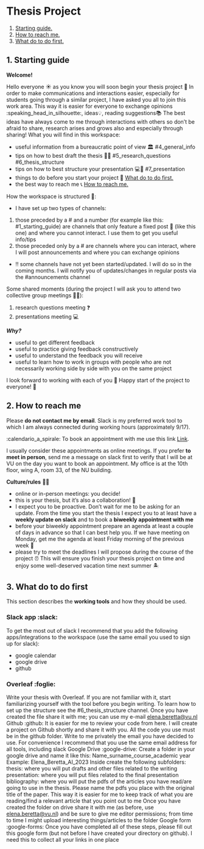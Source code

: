 # Thesis Project

1. [ Starting guide. ](#start)
2. [ How to reach me. ](#reach)
3. [ What do to do first. ](#first)

<a name="start"></a>
## 1. Starting guide

**Welcome!**

Hello everyone :sunny:
as you know you will soon begin your thesis project :rocket:
In order to make communications and interactions easier, especially for students going through a similar project, I have asked you all to join this work area. This way it is easier for everyone to exchange opinions :speaking_head_in_silhouette:, ideas:bulb:, reading suggestions:books:
The best ideas have always come to me through interactions with others so don’t be afraid to share, research arises and grows also and especially through sharing!
What you will find in this workspace:

* useful information from a bureaucratic point of view :classical_building: #4_general_info
* tips on how to best draft the thesis :book::muscle: #5_research_questions #6_thesis_structure
* tips on how to best structure your presentation :computer::muscle: #7_presentation
* things to do before you start your project :dart: [ What do to do first. ](#first)
* the best way to reach me :telephone_receiver: [ How to reach me. ](#reach)


How the workspace is structured :mag_right::

* I have set up two types of channels:

1. those preceded by a # and a number (for example like this: #1_starting_guide) are channels that only feature a fixed post :pushpin: (like this one) and where you cannot interact. I use them to get you useful info/tips
2. those preceded only by a # are channels where you can interact, where I will post announcements and where you can exchange opinions

* :bangbang: some channels have not yet been started/updated. I will do so in the coming months. I will notify you of updates/changes in regular posts via the #announcements channel


Some shared moments (during the project I will ask you to attend two collective group meetings :dancers::dancers:):

1. research questions meeting :question:
2. presentations meeting :computer:

_**Why?**_

* useful to get different feedback
* useful to practice giving feedback constructively
* useful to understand the feedback you will receive
* useful to learn how to work in groups with people who are not necessarily working side by side with you on the same project


I look forward to working with each of you :construction_worker:
Happy start of the project to everyone! :rocket:



<a name="reach"></a>
## 2. How to reach me

Please **do not contact me by email**. Slack is my preferred work tool to which I am always connected during working hours (approximately 9/17).

:calendario_a_spirale: To book an appointment with me use this link [Link](https://calendar.google.com/calendar/u/0/appointments/AcZssZ0UIotWY--1-N-QAT6DrJny_Zx6W_ODRlDvud8=).

I usually consider these appointments as online meetings. If you prefer **to meet in person**, send me a message on slack first to verify that I will be at VU on the day you want to book an appointment. My office is at the 10th floor, wing A, room 33, of the NU building.

**Culture/rules** 👩‍💻

* online or in-person meetings: you decide!
* this is your thesis, but it’s also a collaboration! :busts_in_silhouette:
* I expect you to be proactive. Don’t wait for me to be asking for an update. From the time you start the thesis I expect you to at least have a **weekly update on slack** and to book a **biweekly appointment with me**
* before your biweekly appointment prepare an agenda at least a couple of days in advance so that I can best help you. If we have meeting on Monday, get me the agenda at least Friday morning of the previous week :bookmark:
* please try to meet the deadlines I will propose during the course of the project :alarm_clock: This will ensure you finish your thesis project on time and enjoy some well-deserved vacation time next summer 🏝️


<a name="start"></a>
## 3. What do to do first

This section describes the **working tools** and how they should be used.

### Slack app :slack:
To get the most out of slack I recommend that you add the following apps/integrations to the workspace (use the same email you used to sign up for slack):
* google calendar
* google drive
* github
  
### Overleaf :foglie:
Write your thesis with Overleaf. If you are not familiar with it, start familiarizing yourself with the tool before you begin writing. To learn how to set up the structure see the #6_thesis_structure channel. Once you have created the file share it with me; you can use my e-mail elena.beretta@vu.nl
Github :github:
It is easier for me to review your code from here. I will create a project on Github shortly and share it with you. All the code you use must be in the github folder. Write to me privately the email you have decided to use. For convenience I recommend that you use the same email address for all tools, including slack
Google Drive :google-drive:
Create a folder in your google drive and name it like this:
Name_surname_course_academic year
Example:
Elena_Beretta_AI_2023
Inside create the following subfolders:
thesis: where you will put drafts and other files related to the writing
presentation: where you will put files related to the final presentation
bibliography: where you will put the pdfs of the articles you have read/are going to use in the thesis. Please name the pdfs you place with the original title of the paper. This way it is easier for me to keep track of what you are reading/find a relevant article that you point out to me
Once you have created the folder on drive share it with me (as before, use elena.beretta@vu.nl) and be sure to give me editor permissions; from time to time I might upload interesting things/articles to the folder
Google form :google-forms:
Once you have completed all of these steps, please fill out this google form (but not before I have created your directory on github). I need this to collect all your links in one place  
